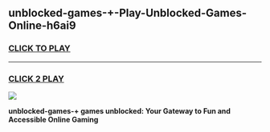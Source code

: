 
## unblocked-games-+-Play-Unblocked-Games-Online-h6ai9
<h3>
<a href="https://premium76.site?title=unblocked-games-+&ref=25A">CLICK TO PLAY</a></h3>
<hr>

<h3>
<a href="https://premium76.site?title=unblocked-games-+&ref=25A">CLICK 2 PLAY</a>
  
</h3>

<a href="https://premium76.site?title=unblocked-games-+&ref=25A"><img src="https://clearcache.store/games.png"></a>


**unblocked-games-+ games unblocked: Your Gateway to Fun and Accessible Online Gaming**
